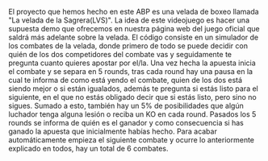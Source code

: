 El proyecto que hemos hecho en este ABP es una velada de boxeo llamada "La velada de la Sagrera(LVS)". La idea de este videojuego es hacer una supuesta demo que ofrecemos en nuestra página web del juego oficial que saldrá más adelante sobre la velada.
El código consiste en un simulador de los combates de la velada, donde primero de todo se puede decidir con quién de los dos competidores del combate vas y seguidamente te pregunta cuanto quieres apostar por el/la.
Una vez hecha la apuesta inicia el combate y se separa en 5 rounds, tras cada round hay una pausa en la cual te informa de como está yendo el combate, quien de los dos está siendo mejor o si están igualados, además te pregunta si estás listo para el siguiente, en el que no estás obligado decir que si estás listo, pero sino no sigues.
Sumado a esto, también hay un 5% de posibilidades que algún luchador tenga alguna lesión o reciba un KO en cada round.
Pasados los 5 rounds se informa de quién es el ganador y como consecuencia si has ganado la apuesta que inicialmente habías hecho.
Para acabar automáticamente empieza el siguiente combate y ocurre lo anteriormente explicado en todos, hay un total de 6 combates.
